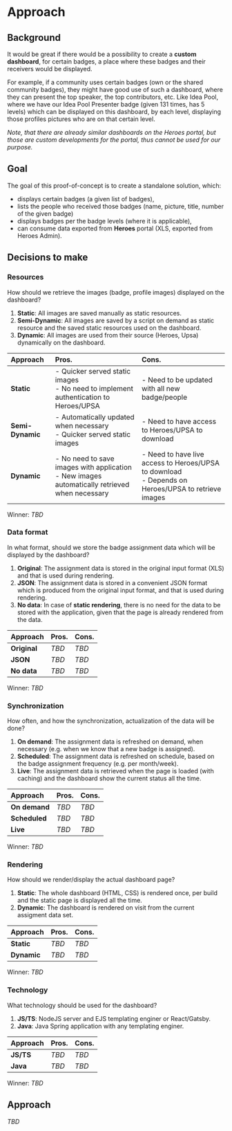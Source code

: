 # Approach

## Background

It would be great if there would be a possibility to create a **custom dashboard**, for certain badges, a place where these badges and their receivers would be displayed.

For example, if a community uses certain badges (own or the shared community badges), they might have good use of such a dashboard, where they can present the top speaker, the top contributors, etc. Like Idea Pool, where we have our Idea Pool Presenter badge (given 131 times, has 5 levels) which can be displayed on this dashboard, by each level, displaying those profiles pictures who are on that certain level.

_Note, that there are already similar dashboards on the Heroes portal, but those are custom developments for the portal, thus cannot be used for our purpose._

## Goal

The goal of this proof-of-concept is to create a standalone solution, which:
 - displays certain badges (a given list of badges),
 - lists the people who received those badges (name, picture, title, number of the given badge)
 - displays badges per the badge levels (where it is applicable),
 - can consume data exported from **Heroes** portal (XLS, exported from Heroes Admin).

## Decisions to make

### Resources

How should we retrieve the images (badge, profile images) displayed on the dashboard?

1. **Static**: All images are saved manually as static resources.
1. **Semi-Dynamic**: All images are saved by a script on demand as static resource and the saved static resources used on the dashboard.
1. **Dynamic**: All images are used from their source (Heroes, Upsa) dynamically on the dashboard.

| Approach         | Pros. | Cons. |
|:-----------------|:------|:------|
| **Static**       | - Quicker served static images<br>- No need to implement authentication to Heroes/UPSA | - Need to be updated with all new badge/people |
| **Semi-Dynamic** | - Automatically updated when necessary<br>- Quicker served static images | - Need to have access to Heroes/UPSA to download |
| **Dynamic**      | - No need to save images with application<br>- New images automatically retrieved when necessary | - Need to have live access to Heroes/UPSA to download<br>- Depends on Heroes/UPSA to retrieve images |

Winner: _TBD_

### Data format

In what format, should we store the badge assignment data which will be displayed by the dashboard?

1. **Original**: The assignment data is stored in the original input format (XLS) and that is used during rendering.
1. **JSON**: The assignment data is stored in a convenient JSON format which is produced from the original input format, and that is used during rendering.
1. **No data**: In case of **static rendering**, there is no need for the data to be stored with the application, given that the page is already rendered from the data.

| Approach     | Pros. | Cons. |
|:-------------|:------|:------|
| **Original** | _TBD_ | _TBD_ |
| **JSON**     | _TBD_ | _TBD_ |
| **No data**  | _TBD_ | _TBD_ |

Winner: _TBD_

### Synchronization

How often, and how the synchronization, actualization of the data will be done?

1. **On demand**: The assignment data is refreshed on demand, when necessary (e.g. when we know that a new badge is assigned).
1. **Scheduled**: The assignment data is refreshed on schedule, based on the badge assignment frequency (e.g. per month/week).
1. **Live**: The assignment data is retrieved when the page is loaded (with caching) and the dashboard show the current status all the time.

| Approach      | Pros. | Cons. |
|:--------------|:------|:------|
| **On demand** | _TBD_ | _TBD_ |
| **Scheduled** | _TBD_ | _TBD_ |
| **Live**      | _TBD_ | _TBD_ |

Winner: _TBD_

### Rendering

How should we render/display the actual dashboard page?

1. **Static**: The whole dashboard (HTML, CSS) is rendered once, per build and the static page is displayed all the time.
1. **Dynamic**: The dashboard is rendered on visit from the current assigment data set.

| Approach    | Pros. | Cons. |
|:------------|:------|:------|
| **Static**  | _TBD_ | _TBD_ |
| **Dynamic** | _TBD_ | _TBD_ |

Winner: _TBD_

### Technology

What technology should be used for the dashboard?

1. **JS/TS**: NodeJS server and EJS templating enginer or React/Gatsby.
1. **Java**: Java Spring application with any templating enginer.

| Approach  | Pros. | Cons. |
|:----------|:------|:------|
| **JS/TS** | _TBD_ | _TBD_ |
| **Java**  | _TBD_ | _TBD_ |

Winner: _TBD_

## Approach

_TBD_
